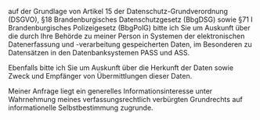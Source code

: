 auf der Grundlage von Artikel 15 der Datenschutz-Grundverordnung (DSGVO),
§18 Brandenburgisches Datenschutzgesetz (BbgDSG) sowie
§71 I Brandenburgisches Polizeigesetz (BbgPolG) bitte ich Sie um Auskunft über
die durch Ihre Behörde zu meiner Person in Systemen der elektronischen
Datenerfassung und -verarbeitung gespeicherten Daten, im Besonderen zu Datensätzen
in den Datenbanksystemen PASS und ASS.

Ebenfalls bitte ich Sie um Auskunft über die Herkunft der Daten sowie Zweck und
Empfänger von Übermittlungen dieser Daten.

Meiner Anfrage liegt ein generelles Informationsinteresse unter Wahrnehmung
meines verfassungsrechtlich verbürgten Grundrechts auf informationelle
Selbstbestimmung zugrunde.
